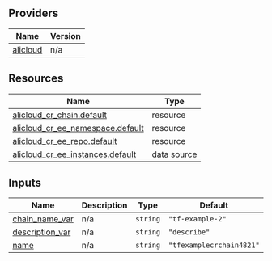 <!-- BEGIN_TF_DOCS -->
## Providers

| Name | Version |
|------|---------|
| <a name="provider_alicloud"></a> [alicloud](#provider\_alicloud) | n/a |

## Resources

| Name | Type |
|------|------|
| [alicloud_cr_chain.default](https://registry.terraform.io/providers/hashicorp/alicloud/latest/docs/resources/cr_chain) | resource |
| [alicloud_cr_ee_namespace.default](https://registry.terraform.io/providers/hashicorp/alicloud/latest/docs/resources/cr_ee_namespace) | resource |
| [alicloud_cr_ee_repo.default](https://registry.terraform.io/providers/hashicorp/alicloud/latest/docs/resources/cr_ee_repo) | resource |
| [alicloud_cr_ee_instances.default](https://registry.terraform.io/providers/hashicorp/alicloud/latest/docs/data-sources/cr_ee_instances) | data source |

## Inputs

| Name | Description | Type | Default | Required |
|------|-------------|------|---------|:--------:|
| <a name="input_chain_name_var"></a> [chain\_name\_var](#input\_chain\_name\_var) | n/a | `string` | `"tf-example-2"` | no |
| <a name="input_description_var"></a> [description\_var](#input\_description\_var) | n/a | `string` | `"describe"` | no |
| <a name="input_name"></a> [name](#input\_name) | n/a | `string` | `"tfexamplecrchain4821"` | no |
<!-- END_TF_DOCS -->    